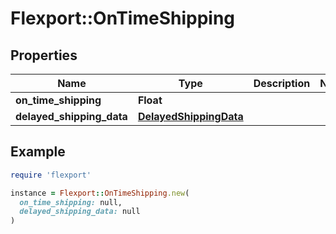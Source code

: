 # Flexport::OnTimeShipping

## Properties

| Name | Type | Description | Notes |
| ---- | ---- | ----------- | ----- |
| **on_time_shipping** | **Float** |  |  |
| **delayed_shipping_data** | [**DelayedShippingData**](DelayedShippingData.md) |  |  |

## Example

```ruby
require 'flexport'

instance = Flexport::OnTimeShipping.new(
  on_time_shipping: null,
  delayed_shipping_data: null
)
```

